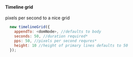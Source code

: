 #### Timeline grid
pixels per second to a nice grid

```js
  new timelineGrid({
    appendTo: <domNode>, //defaults to body
    seconds: 50, //duration required*
    pps: 50, //pixels per second requres*
    height: 10 //height of primary lines defaults to 50
  });
```
